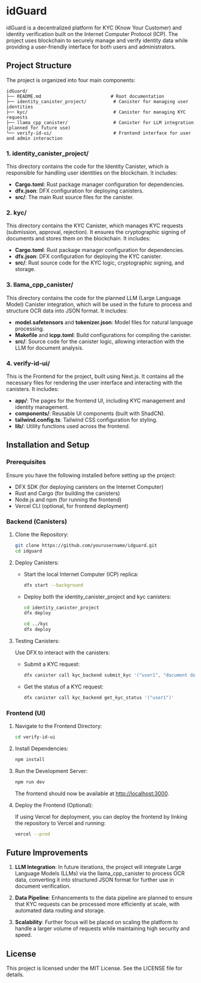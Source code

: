 # idGuard

idGuard is a decentralized platform for KYC (Know Your Customer) and identity verification built on the Internet Computer Protocol (ICP). The project uses blockchain to securely manage and verify identity data while providing a user-friendly interface for both users and administrators.

## Project Structure

The project is organized into four main components:

```
idGuard/
├── README.md                          # Root documentation
├── identity_canister_project/          # Canister for managing user identities
├── kyc/                                # Canister for managing KYC requests
├── llama_cpp_canister/                 # Canister for LLM integration (planned for future use)
└── verify-id-ui/                       # Frontend interface for user and admin interaction
```

### 1. identity_canister_project/

This directory contains the code for the Identity Canister, which is responsible for handling user identities on the blockchain. It includes:

- **Cargo.toml**: Rust package manager configuration for dependencies.
- **dfx.json**: DFX configuration for deploying canisters.
- **src/**: The main Rust source files for the canister.

### 2. kyc/

This directory contains the KYC Canister, which manages KYC requests (submission, approval, rejection). It ensures the cryptographic signing of documents and stores them on the blockchain. It includes:

- **Cargo.toml**: Rust package manager configuration for dependencies.
- **dfx.json**: DFX configuration for deploying the KYC canister.
- **src/**: Rust source code for the KYC logic, cryptographic signing, and storage.

### 3. llama_cpp_canister/

This directory contains the code for the planned LLM (Large Language Model) Canister integration, which will be used in the future to process and structure OCR data into JSON format. It includes:

- **model.safetensors** and **tokenizer.json**: Model files for natural language processing.
- **Makefile** and **icpp.toml**: Build configurations for compiling the canister.
- **src/**: Source code for the canister logic, allowing interaction with the LLM for document analysis.

### 4. verify-id-ui/

This is the Frontend for the project, built using Next.js. It contains all the necessary files for rendering the user interface and interacting with the canisters. It includes:

- **app/**: The pages for the frontend UI, including KYC management and identity management.
- **components/**: Reusable UI components (built with ShadCN).
- **tailwind.config.ts**: Tailwind CSS configuration for styling.
- **lib/**: Utility functions used across the frontend.

## Installation and Setup

### Prerequisites

Ensure you have the following installed before setting up the project:

- DFX SDK (for deploying canisters on the Internet Computer)
- Rust and Cargo (for building the canisters)
- Node.js and npm (for running the frontend)
- Vercel CLI (optional, for frontend deployment)

### Backend (Canisters)

1. Clone the Repository:

   ```bash
   git clone https://github.com/yourusername/idguard.git
   cd idguard
   ```

2. Deploy Canisters:

   - Start the local Internet Computer (ICP) replica:

     ```bash
     dfx start --background
     ```

   - Deploy both the identity_canister_project and kyc canisters:

     ```bash
     cd identity_canister_project
     dfx deploy

     cd ../kyc
     dfx deploy
     ```

3. Testing Canisters:

   Use DFX to interact with the canisters:

   - Submit a KYC request:

     ```bash
     dfx canister call kyc_backend submit_kyc '("user1", "document data")'
     ```

   - Get the status of a KYC request:

     ```bash
     dfx canister call kyc_backend get_kyc_status '("user1")'
     ```

### Frontend (UI)

1. Navigate to the Frontend Directory:

   ```bash
   cd verify-id-ui
   ```

2. Install Dependencies:

   ```bash
   npm install
   ```

3. Run the Development Server:

   ```bash
   npm run dev
   ```

   The frontend should now be available at [http://localhost:3000](http://localhost:3000).

4. Deploy the Frontend (Optional):

   If using Vercel for deployment, you can deploy the frontend by linking the repository to Vercel and running:

   ```bash
   vercel --prod
   ```

## Future Improvements

1. **LLM Integration**: In future iterations, the project will integrate Large Language Models (LLMs) via the llama_cpp_canister to process OCR data, converting it into structured JSON format for further use in document verification.

2. **Data Pipeline**: Enhancements to the data pipeline are planned to ensure that KYC requests can be processed more efficiently at scale, with automated data routing and storage.

3. **Scalability**: Further focus will be placed on scaling the platform to handle a larger volume of requests while maintaining high security and speed.

## License

This project is licensed under the MIT License. See the LICENSE file for details.
